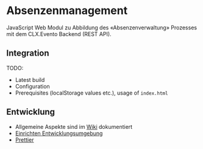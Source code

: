 # Absenzenmanagement

JavaScript Web Modul zu Abbildung des «Absenzenverwaltung» Prozesses mit dem CLX.Evento Backend (REST API).

## Integration

TODO:

- Latest build
- Configuration
- Prerequisites (localStorage values etc.), usage of `index.html`

## Entwicklung

- Allgemeine Aspekte sind im [Wiki](https://github.com/erz-mba-fbi/absenzenmanagement/wiki) dokumentiert
- [Einrichten Entwicklungsumgebung](doc/setup-entwicklung.md)
- [Prettier](doc/prettier.md)
